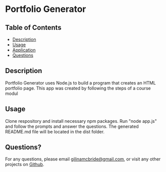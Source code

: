 # Portfolio Generator

## Table of Contents

- [Description](#description)
- [Usage](#usage)
- [Application](#application)
- [Questions](#questions)

## Description

Portfolio Generator uses Node.js to build a program that creates an HTML portfolio page. This app was created by following the steps of a course modul

## Usage

Clone respository and install necessary npm packages. Run "node app.js" and follow the prompts and answer the questions. The generated README.md file will be located in the dist folder.


## Questions?

For any questions, please email gilinamcbride@gmail.com, or visit any other projects on [Github](github.com/gilinamcbride).
